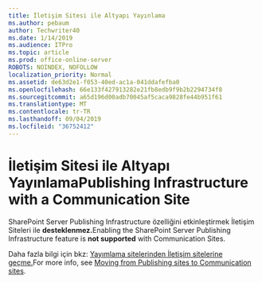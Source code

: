 ```yaml
---
title: İletişim Sitesi ile Altyapı Yayınlama
ms.author: pebaum
author: Techwriter40
ms.date: 1/14/2019
ms.audience: ITPro
ms.topic: article
ms.prod: office-online-server
ROBOTS: NOINDEX, NOFOLLOW
localization_priority: Normal
ms.assetid: de63d2e1-f053-40ed-ac1a-041ddafefba0
ms.openlocfilehash: 66e133f427913282e21fb8edb9f9b2b2294734f8
ms.sourcegitcommit: a65d196d00adb70045af5caca9828fe44b951f61
ms.translationtype: MT
ms.contentlocale: tr-TR
ms.lasthandoff: 09/04/2019
ms.locfileid: "36752412"
---
```

# <a name="publishing-infrastructure-with-a-communication-site"></a><span data-ttu-id="c0aad-102">İletişim Sitesi ile Altyapı Yayınlama</span><span class="sxs-lookup"><span data-stu-id="c0aad-102">Publishing Infrastructure with a Communication Site</span></span>


<span data-ttu-id="c0aad-103">SharePoint Server Publishing Infrastructure özelliğini etkinleştirmek İletişim Siteleri ile **desteklenmez.**</span><span class="sxs-lookup"><span data-stu-id="c0aad-103">Enabling the SharePoint Server Publishing Infrastructure feature is **not supported** with Communication Sites.</span></span> 
  
<span data-ttu-id="c0aad-104">Daha fazla bilgi için bkz: [Yayımlama sitelerinden İletişim sitelerine geçme.](https://docs.microsoft.com/sharepoint/publishing-sites-classic-to-modern-experience)</span><span class="sxs-lookup"><span data-stu-id="c0aad-104">For more info, see [Moving from Publishing sites to Communication sites](https://docs.microsoft.com/sharepoint/publishing-sites-classic-to-modern-experience).</span></span> 
  

